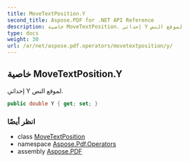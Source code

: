 ```yaml
---
title: MoveTextPosition.Y
second_title: Aspose.PDF for .NET API Reference
description: خاصية MoveTextPosition. إحداثي Y لموقع النص
type: docs
weight: 30
url: /ar/net/aspose.pdf.operators/movetextposition/y/
---
```

## خاصية MoveTextPosition.Y

إحداثي Y لموقع النص.

```csharp
public double Y { get; set; }
```

### انظر أيضًا

* class [MoveTextPosition](../)
* namespace [Aspose.Pdf.Operators](../../../aspose.pdf.operators/)
* assembly [Aspose.PDF](../../../)